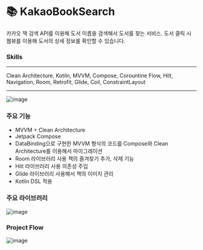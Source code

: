 # 📚 KakaoBookSearch
카카오 책 검색 API를 이용해 도서 이름을 검색해서 도서를 찾는 서비스. 도서 클릭 시 웹뷰를 이용해 도서의 상세 정보를 확인할 수 있습니다.
### Skills
___
Clean Architecture, Kotiln, MVVM, Compose, Corountine Flow,  Hilt, Navigation, Room, Retrofit,  Glide, Coil, ConstraintLayout
___  
![image](https://github.com/kyungsik-kim92/AroundHospital/assets/93589990/bdc5b8ce-6e1d-4415-813b-31f1036d44a4)



### 주요 기능
- MVVM + Clean Architecture
- Jetpack Compose
- DataBinding으로 구현한 MVVM 형식의 코드를 Compose와 Clean Architecture를 이용해서 마이그레이션
- Room 라이브러리 사용 책의 즐겨찾기 추가, 삭제 기능
- Hilt 라이브러리 사용 의존성 주입
- Glide 라이브러리 사용해서 책의 이미지 관리
- Kotlin DSL 적용

  
### 주요 라이브러리
![image](https://github.com/kyungsik-kim92/KakaoBookSearchApp/assets/93589990/76f37c66-ca7b-42b0-a450-eb42376b165d)


### Project Flow
![image](https://github.com/kyungsik-kim92/KakaoBookSearchApp/assets/93589990/23584621-6e34-4dc9-8d79-87adcabef0b4)
